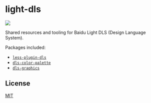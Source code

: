# light-dls

[![](https://badgen.net/circleci/github/ecomfe/light-dls)](https://circleci.com/gh/ecomfe/light-dls)

Shared resources and tooling for Baidu Light DLS (Design Language System).

Packages included:

* [`less-plugin-dls`](./packages/less-plugin-dls)
* [`dls-color-palette`](./packages/dls-color-palette)
* [`dls-graphics`](./packages/dls-graphics)

## License

[MIT](https://github.com/ecomfe/dls-tooling/blob/master/LICENSE)
